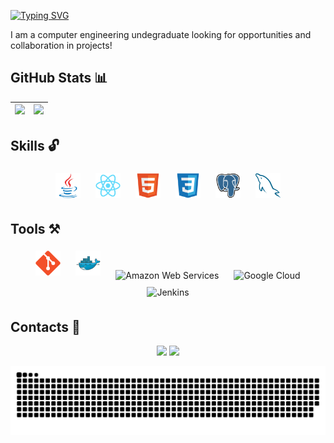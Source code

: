 <a href="https://git.io/typing-svg"><img src="https://readme-typing-svg.demolab.com?font=Meslog&weight=600&pause=1000&color=F7F7F7&width=500&height=100&lines=Hi%2C+I'm+Maur%C3%ADcio+welcome+to+my+profile!" alt="Typing SVG" /></a>

I am a computer engineering undegraduate looking for opportunities and collaboration in projects!

## GitHub Stats 📊

|![](https://github-readme-stats-mauriciomucci.vercel.app/api/top-langs/?username=MauricioMucci&layout=compact&langs_count=7&theme=midnight-purple)|![](https://github-readme-stats-mauriciomucci.vercel.app/api?username=MauricioMucci&show_icons=true&theme=midnight-purple&include_all_commits=true&count_private=true)|
|---|---|

## Skills 🔓

<div align="center">
  <img alt="Java" height="40" width="40" style="margin:5px 10px" src="https://raw.githubusercontent.com/devicons/devicon/master/icons/java/java-original.svg">
  <img alt="React" height="40" width="40" style="margin:5px 10px" src="https://raw.githubusercontent.com/devicons/devicon/master/icons/react/react-original.svg">
  <img alt="HTML" height="40" width="40" style="margin:5px 10px" src="https://raw.githubusercontent.com/devicons/devicon/master/icons/html5/html5-original.svg">
  <img alt="CSS" height="40" width="40" style="margin:5px 10px" src="https://raw.githubusercontent.com/devicons/devicon/master/icons/css3/css3-original.svg">
  <img alt="PostgreSQL" height="40" width="40" style="margin:5px 10px" src="https://raw.githubusercontent.com/devicons/devicon/master/icons/postgresql/postgresql-original.svg">
  <img alt="MySQL" height="40" width="40" style="margin:5px 10px" src="https://raw.githubusercontent.com/devicons/devicon/master/icons/mysql/mysql-original.svg">
</div>

## Tools ⚒️

<div align="center">
  <img alt="Git" height="40" width="40" style="margin:5px 10px" src="https://raw.githubusercontent.com/devicons/devicon/master/icons/git/git-original.svg">
  <img alt="Docker" height="40" width="40" style="margin:5px 10px" src="https://raw.githubusercontent.com/devicons/devicon/master/icons/docker/docker-original.svg"> 
  <img alt="Amazon Web Services" height="40" width="40" style="margin:5px 10px" src="https://cdn.jsdelivr.net/gh/devicons/devicon@latest/icons/amazonwebservices/amazonwebservices-original-wordmark.svg" />
  <img alt="Google Cloud" height="40" width="40" style="margin:5px 10px" src="https://cdn.jsdelivr.net/gh/devicons/devicon@latest/icons/googlecloud/googlecloud-original.svg">
  <img alt="Jenkins" height="40" width="40" style="margin:5px 10px" src="https://cdn.jsdelivr.net/gh/devicons/devicon@latest/icons/jenkins/jenkins-original.svg">
</div>

## Contacts 📲

<div align="center">
<a href="mailto:mauriciocarvalhomucci@gmail.com"><img src="https://img.shields.io/badge/-Gmail-%23333?style=for-the-badge&logo=gmail&logoColor=white&color=red" target="_blank"></a>
<a href="www.linkedin.com/in/mcmucci" target="_blank"><img src="https://img.shields.io/badge/-LinkedIn-%230077B5?style=for-the-badge&logo=linkedin&logoColor=white" target="_blank"></a>

![Snake animation](https://github.com/MauricioMucci/MauricioMucci/blob/output/github-contribution-grid-snake.svg)

</div>
